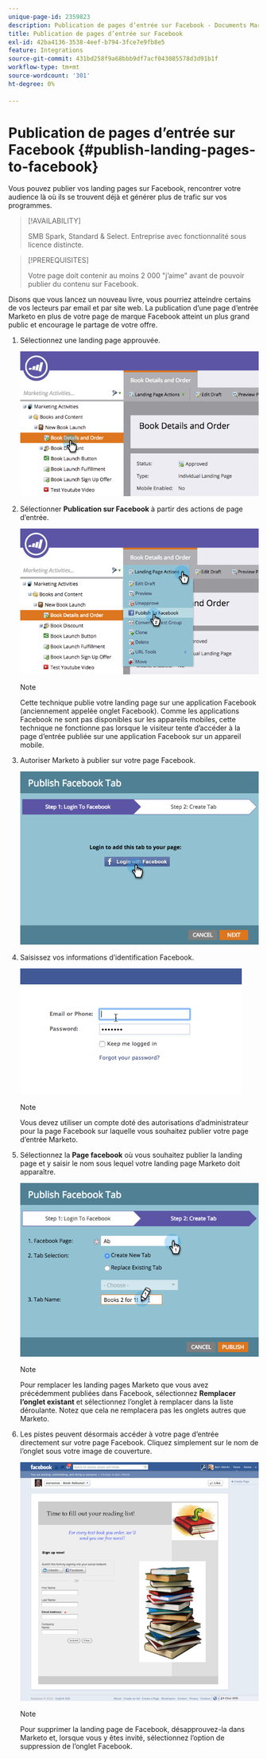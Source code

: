 ```yaml
---
unique-page-id: 2359823
description: Publication de pages d’entrée sur Facebook - Documents Marketo - Documentation du produit
title: Publication de pages d’entrée sur Facebook
exl-id: 42ba4136-3538-4eef-b794-3fce7e9fb8e5
feature: Integrations
source-git-commit: 431bd258f9a68bbb9df7acf043085578d3d91b1f
workflow-type: tm+mt
source-wordcount: '301'
ht-degree: 0%

---
```


# Publication de pages d’entrée sur Facebook {#publish-landing-pages-to-facebook}

Vous pouvez publier vos landing pages sur Facebook, rencontrer votre audience là où ils se trouvent déjà et générer plus de trafic sur vos programmes.

>[!AVAILABILITY]
>
>SMB Spark, Standard &amp; Select. Entreprise avec fonctionnalité sous licence distincte.

>[!PREREQUISITES]
>
>Votre page doit contenir au moins 2 000 &quot;j’aime&quot; avant de pouvoir publier du contenu sur Facebook.

Disons que vous lancez un nouveau livre, vous pourriez atteindre certains de vos lecteurs par email et par site web. La publication d’une page d’entrée Marketo en plus de votre page de marque Facebook atteint un plus grand public et encourage le partage de votre offre.

1. Sélectionnez une landing page approuvée.

   ![](assets/image2015-4-22-16-3a53-3a46.png)

1. Sélectionner **Publication sur Facebook** à partir des actions de page d’entrée.

   ![](assets/image2015-4-22-16-3a54-3a55.png)

   >[!NOTE]
   >
   >Cette technique publie votre landing page sur une application Facebook (anciennement appelée onglet Facebook). Comme les applications Facebook ne sont pas disponibles sur les appareils mobiles, cette technique ne fonctionne pas lorsque le visiteur tente d’accéder à la page d’entrée publiée sur une application Facebook sur un appareil mobile.

1. Autoriser Marketo à publier sur votre page Facebook.

   ![](assets/image2015-4-22-18-3a27-3a14.png)

1. Saisissez vos informations d’identification Facebook.

   ![](assets/image2015-4-22-18-3a29-3a57.png)

   >[!NOTE]
   >
   >Vous devez utiliser un compte doté des autorisations d’administrateur pour la page Facebook sur laquelle vous souhaitez publier votre page d’entrée Marketo.

1. Sélectionnez la **Page facebook** où vous souhaitez publier la landing page et y saisir le nom sous lequel votre landing page Marketo doit apparaître.

   ![](assets/image2015-4-22-18-3a31-3a39.png)

   >[!NOTE]
   >
   >Pour remplacer les landing pages Marketo que vous avez précédemment publiées dans Facebook, sélectionnez **Remplacer l’onglet existant** et sélectionnez l’onglet à remplacer dans la liste déroulante. Notez que cela ne remplacera pas les onglets autres que Marketo.

1. Les pistes peuvent désormais accéder à votre page d’entrée directement sur votre page Facebook. Cliquez simplement sur le nom de l’onglet sous votre image de couverture.

   ![](assets/image2015-4-22-18-3a42-3a15.png)

   >[!NOTE]
   >
   >Pour supprimer la landing page de Facebook, désapprouvez-la dans Marketo et, lorsque vous y êtes invité, sélectionnez l’option de suppression de l’onglet Facebook.
